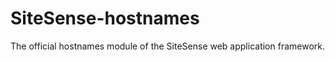 SiteSense-hostnames
===================

The official hostnames module of the SiteSense web application framework.